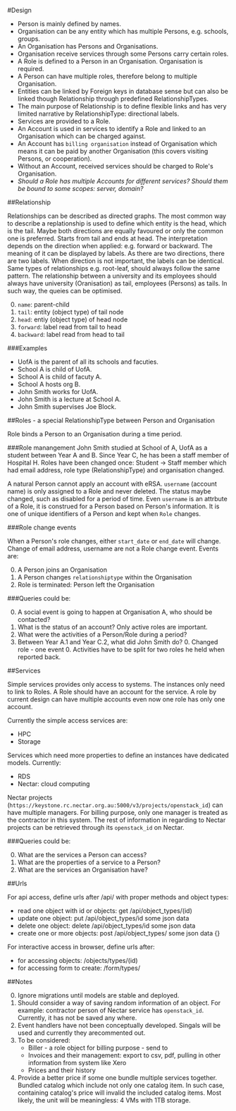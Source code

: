 #Design

* Person is mainly defined by names.
* Organisation can be any entity which has multiple Persons, e.g. schools, groups.
* An Organisation has Persons and Organisations.
* Organisation receive services through some Persons carry certain roles.
* A Role is defined to a Person in an Organisation. Organisation is required.
* A Person can have multiple roles, therefore belong to multiple Organisation.
* Entities can be linked by Foreign keys in database sense but can also be linked
  though Relationship through predefined RelationshipTypes.
* The main purpose of Relationship is to define flexible links and has very limited
  narrative by RelationshipType: directional labels.
* Services are provided to a Role.
* An Account is used in services to identify a Role and linked to an Organisation which
  can be charged against.
* An Account has `billing organisation` instead of Organisation which means it can be
  paid by another Organisation (this covers visiting Persons, or cooperation).
* Without an Account, received services should be charged to Role's Organisation.
* *Should a Role has multiple Accounts for different services? Should them be bound
  to some scopes: server, domain?*

##Relationship

Relationships can be described as directed graphs. The most common way to
describe a replationship is used to define which entity is the head, which is the tail.
Maybe both directions are equally favoured or only the common one is
preferred. Starts from tail and ends at head. The interpretation depends on the
direction when applied: e.g. forward or backward. The meaning of it can be
displayed by labels. As there are two directions, there are two labels. When
direction is not important, the labels can be identical. Same types of relationships
e.g. root-leaf, should always follow the same pattern. The relationship between a
university and its employees should always have university (Oranisation) as tail,
employees (Persons) as tails. In such way, the queies can be optimised.

0. `name`: parent-child
0. `tail`: entity (object type) of tail node
0. `head`: entiy (object type) of head node
0. `forward`: label read from tail to head
0. `backward`: label read from head to tail

###Examples

* UofA is the parent of all its schools and facuties.
* School A is child of UofA.
* School A is child of facuty A.
* School A hosts org B.
* John Smith works for UofA.
* John Smith is a lecture at School A.
* John Smith supervises Joe Block.

##Roles - a special RelationshipType between Person and Organisation

Role binds a Person to an Organisation during a time period.

###Role manangement
John Smith studied at School of A, UofA as a student between Year A and B. Since
Year C, he has been a staff member of Hospital H. Roles have been changed once:
Student -> Staff member which had email address, role type (RelationshipType) and
organisation changed.

A natural Person cannot apply an account with eRSA. `username` (account name) is only
assigned to a Role and never deleted. The status maybe changed, such as disabled for
a period of time. Even `username` is an attrbute of a Role, it is construed for a
Person based on Person's information. It is one of unique identifiers of a Person
and kept when `Role` changes.

###Role change events

When a Person's role changes, either `start_date` or `end_date` will change. Change
of email address, username are not a Role change event. Events are:

0. A Person joins an Organisation
0. A Person changes `relationshiptype` within the Organisation
0. Role is terminated: Person left the Organisation

###Queries could be:

0. A social event is going to happen at Organisation A, who should be contacted?
0. What is the status of an account? Only active roles are important.
0. What were the activities of a Person/Role during a period?
0. Between Year A.1 and Year C.2, what did John Smith do?
   0. Changed role - one event
   0. Activities have to be split for two roles he held when reported back.

##Services

Simple services provides only access to systems. The instances only need to link
to Roles. A Role should have an account for the service. A role by current design
can have multiple accounts even now one role has only one account.

Currently the simple access services are:

* HPC
* Storage

Services which need more properties to define an instances have dedicated models.
Currently:

* RDS
* Nectar: cloud computing

Nectar projects (`https://keystone.rc.nectar.org.au:5000/v3/projects/openstack_id`)
can have multiple managers. For billing purpose, only one manager is treated as the
contractor in this system. The rest of information in regarding to Nectar projects
can be retrieved through its `openstack_id` on Nectar.

###Queries could be:

0. What are the services a Person can access?
0. What are the properties of a service to a Person?
0. What are the services an Organisation have?

##Urls

For api access, define urls after /api/ with proper methods and object types:

  * read one object with id or objects: get /api/object_types/(id)
  * update one object: put /api/object_types/id some json data
  * delete one object: delete /api/object_types/id some json data
  * create one or more objects: post /api/object_types/  some json data {}

For interactive access in browser, define urls after:

  * for accessing objects: /objects/types/(id)
  * for accessing form to create: /form/types/

##Notes

0. Ignore migrations until models are stable and deployed.
0. Should consider a way of saving random information of an object. For example:
   contractor person of Nectar service has `openstack_id`. Currently, it has not
   be saved any where.
0. Event handlers have not been conceptually developed. Singals will be used and
   currently they arecommented out.
0. To be considered:
    * Biller - a role object for billing purpose - send to
    * Invoices and their management: export to csv, pdf, pulling in other information from system like Xero
    * Prices and their history
0. Provide a better price if some one bundle multiple services together. Bundled catalog
   which include not only one catalog item. In such case, containing catalog's price
   will invalid the included catalog items. Most likely, the unit will be meaningless:
   4 VMs with 1TB storage.

